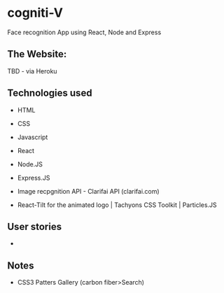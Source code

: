 # cogniti-V

Face recognition App using React, Node and Express

## The Website:

TBD - via Heroku

## Technologies used

- HTML
- CSS
- Javascript
- React
- Node.JS
- Express.JS
- Image recpgnition API - Clarifai API (clarifai.com)

- React-Tilt for the animated logo | Tachyons CSS Toolkit | Particles.JS

## User stories

-

## Notes

- CSS3 Patters Gallery (carbon fiber>Search)
